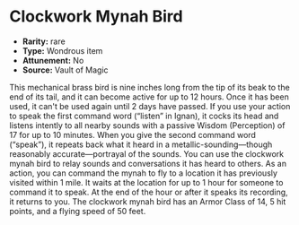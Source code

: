 
# Clockwork Mynah Bird

* **Rarity:** rare
* **Type:** Wondrous item
* **Attunement:** No
* **Source:** Vault of Magic


This mechanical brass bird is nine inches long from the tip of its beak to the end of its tail, and it can become active for up to 12 hours. Once it has been used, it can't be used again until 2 days have passed. If you use your action to speak the first command word (“listen” in Ignan), it cocks its head and listens intently to all nearby sounds with a passive Wisdom (Perception) of 17 for up to 10 minutes. When you give the second command word (“speak”), it repeats back what it heard in a metallic-sounding—though reasonably accurate—portrayal of the sounds. You can use the clockwork mynah bird to relay sounds and conversations it has heard to others. As an action, you can command the mynah to fly to a location it has previously visited within 1 mile. It waits at the location for up to 1 hour for someone to command it to speak. At the end of the hour or after it speaks its recording, it returns to you. The clockwork mynah bird has an Armor Class of 14, 5 hit points, and a flying speed of 50 feet.
